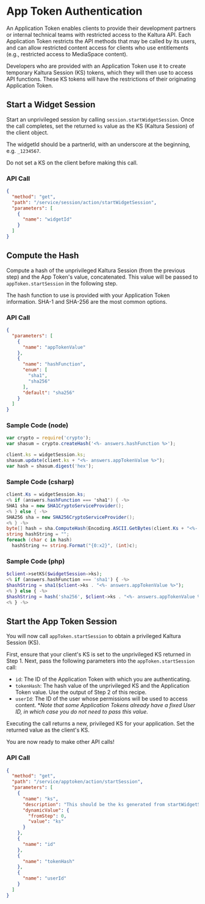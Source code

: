 <!--METADATA
{
  "summary": "Learn how to authenticate using App Tokens"
}
-->

# App Token Authentication
An Application Token enables clients to provide their development partners or internal technical teams with restricted access to the Kaltura API. Each Application Token restricts the API methods that may be called by its users, and can allow restricted content access for clients who use entitlements (e.g., restricted access to MediaSpace content).

Developers who are provided with an Application Token use it to create temporary Kaltura Session (KS) tokens, which they will then use to access API functions. These KS tokens will have the restrictions of their originating Application Token.

## Start a Widget Session
Start an unprivileged session by calling `session.startWidgetSession`. Once the call completes, set the returned `ks` value as the KS (Kaltura Session) of the client object.

The widgetId should be a partnerId, with an underscore at the beginning, e.g. `_1234567`.

Do not set a KS on the client before making this call.

### API Call
```json
{
  "method": "get",
  "path": "/service/session/action/startWidgetSession",
  "parameters": [
    {
      "name": "widgetId"
    }
  ]
}
```

## Compute the Hash
Compute a hash of the unprivileged Kaltura Session (from the previous step) and the App Token's value, concatenated. This value will be passed to `appToken.startSession` in the following step.

The hash function to use is provided with your Application Token information.  SHA-1 and SHA-256 are the most common options.

### API Call
```json
{
  "parameters": [
    {
      "name": "appTokenValue"
    },
    {
      "name": "hashFunction",
      "enum": [
        "sha1",
        "sha256"
      ],
      "default": "sha256"
    }
  ]
}
```
### Sample Code (node)
```javascript
var crypto = require('crypto');
var shasum = crypto.createHash('<%- answers.hashFunction %>');

client.ks = widgetSession.ks;
shasum.update(client.ks + "<%- answers.appTokenValue %>");
var hash = shasum.digest('hex');
```
### Sample Code (csharp)
```csharp
client.Ks = widgetSession.ks;
<% if (answers.hashFunction === 'sha1') { -%>
SHA1 sha = new SHA1CryptoServiceProvider();
<% } else { -%>
SHA256 sha = new SHA256CryptoServiceProvider();
<% } -%>
byte[] hash = sha.ComputeHash(Encoding.ASCII.GetBytes(client.Ks + "<%- answers.appTokenValue %>"));
string hashString = "";
foreach (char c in hash)
  hashString += string.Format("{0:x2}", (int)c);
```
### Sample Code (php)
```php
$client->setKS($widgetSession->ks);
<% if (answers.hashFunction === 'sha1') { -%>
$hashString = sha1($client->ks . "<%- answers.appTokenValue %>");
<% } else { -%>
$hashString = hash('sha256', $client->ks . "<%- answers.appTokenValue %>");
<% } -%>
```

## Start the App Token Session
You will now call `appToken.startSession` to obtain a privileged Kaltura Session (KS). 

First, ensure that your client's KS is set to the unprivileged KS returned in Step 1.  Next, pass the following parameters into the `appToken.startSession` call:
* `id`: The ID of the Application Token with which you are authenticating.
* `tokenHash`: The hash value of the unprivileged KS and the Application Token value. Use the output of Step 2 of this recipe.
* `userId`: The ID of the user whose permissions will be used to access content. **Note that some Application Tokens already have a fixed User ID, in which case you do not need to pass this value.*

Executing the call returns a new, privileged KS for your application. Set the returned value as the client's KS.

You are now ready to make other API calls!

### API Call
```json
{
  "method": "get",
  "path": "/service/apptoken/action/startSession",
  "parameters": [
    {
      "name": "ks",
      "description": "This should be the ks generated from startWidgetSession in step 1",
      "dynamicValue": {
        "fromStep": 0,
        "value": "ks"
      }
    },
    {
      "name": "id"
    },
    {
      "name": "tokenHash"
    },
    {
      "name": "userId"
    }
  ]
}
```